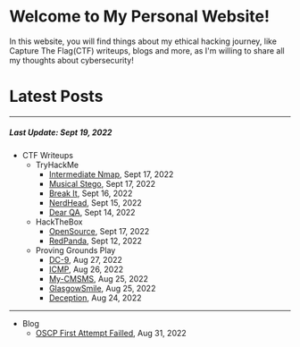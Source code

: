 # Welcome to My Personal Website!

In this website, you will find things about my ethical hacking journey, like Capture The Flag(CTF) writeups, blogs and more, as I'm willing to share all my thoughts about cybersecurity!

# Latest Posts

* * *
##### Last Update: Sept 19, 2022

- CTF Writeups
	- TryHackMe
		- [Intermediate Nmap](https://siunam321.github.io/ctf/tryhackme/Intermediate-Nmap/), Sept 17, 2022
		- [Musical Stego](https://siunam321.github.io/ctf/tryhackme/Musical-Stego/), Sept 17, 2022
		- [Break It](https://siunam321.github.io/ctf/tryhackme/Break-It/), Sept 16, 2022
		- [NerdHead](https://siunam321.github.io/ctf/tryhackme/NerdHead/), Sept 15, 2022
		- [Dear QA](https://siunam321.github.io/ctf/tryhackme/Dear-QA/), Sept 14, 2022
	- HackTheBox
		- [OpenSource](https://siunam321.github.io/ctf/hackthebox/OpenSource/), Sept 17, 2022
		- [RedPanda](https://siunam321.github.io/ctf/hackthebox/RedPanda/), Sept 12, 2022
	- Proving Grounds Play
		- [DC-9](https://siunam321.github.io/ctf/pgplay/DC-9/), Aug 27, 2022
		- [ICMP](https://siunam321.github.io/ctf/pgplay/ICMP/), Aug 26, 2022
		- [My-CMSMS](https://siunam321.github.io/ctf/pgplay/My-CMSMS/), Aug 25, 2022
		- [GlasgowSmile](https://siunam321.github.io/ctf/pgplay/GlasgowSmile/), Aug 25, 2022
		- [Deception](https://siunam321.github.io/ctf/pgplay/Deception/), Aug 24, 2022

* * *
- Blog
	- [OSCP First Attempt Failled](https://siunam321.github.io/blog/2022-08-31-OSCP-First-Attempt-Failled), Aug 31, 2022


